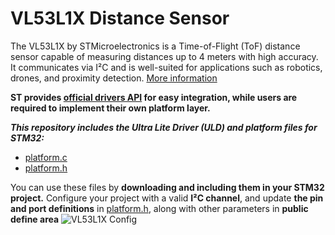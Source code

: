 # VL53L1X Distance Sensor

The VL53L1X by STMicroelectronics is a Time-of-Flight (ToF) distance sensor capable of measuring distances up to 4 meters with high accuracy. 
It communicates via I²C and is well-suited for applications such as robotics, drones, and proximity detection. 
[More information](https://www.st.com/en/imaging-and-photonics-solutions/vl53l1x.html#overview)

**ST provides [official drivers API](https://www.st.com/en/imaging-and-photonics-solutions/vl53l1x.html#tools-software) for easy integration, while users are required to implement their own platform layer.** 

***This repository includes the Ultra Lite Driver (ULD) and platform files for STM32:***
* [platform.c](https://github.com/Phat-sv/VL53L1X_sensor_STM32/blob/main/vl53l1_platform.c)
* [platform.h](https://github.com/Phat-sv/VL53L1X_sensor_STM32/blob/main/vl53l1_platform.h)

You can use these files by **downloading and including them in your STM32 project.**
Configure your project with a valid **I²C channel**, and update **the pin and port definitions** in [platform.h](https://github.com/Phat-sv/VL53L1X_sensor_STM32/blob/main/vl53l1_platform.h), along with other parameters in **public define area**
![VL53L1X Config](images/Define_example.jpg)





